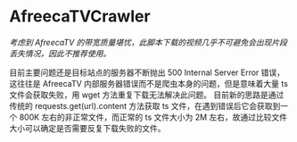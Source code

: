 # AfreecaTVCrawler

*考虑到 AfreecaTV 的带宽质量堪忧，此脚本下载的视频几乎不可避免会出现片段丢失情况，因此不推荐使用。*

目前主要问题还是目标站点的服务器不断抛出 500 Internal Server Error 错误，这往往是 AfreecaTV 内部服务器错误而不是爬虫本身的问题，但是意味着大量 ts 文件会获取失败，用 wget 方法重复下载无法解决此问题。
目前新的思路是通过传统的 requests.get(url).content 方法获取 ts 文件，在遇到错误后它会获取到一个 800K 左右的非正常文件，而正常的 ts 文件大小为 2M 左右，故通过比较文件大小可以确定是否需要反复下载失败的文件。


